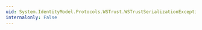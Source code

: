```yaml
---
uid: System.IdentityModel.Protocols.WSTrust.WSTrustSerializationException.#ctor
internalonly: False
---
```

